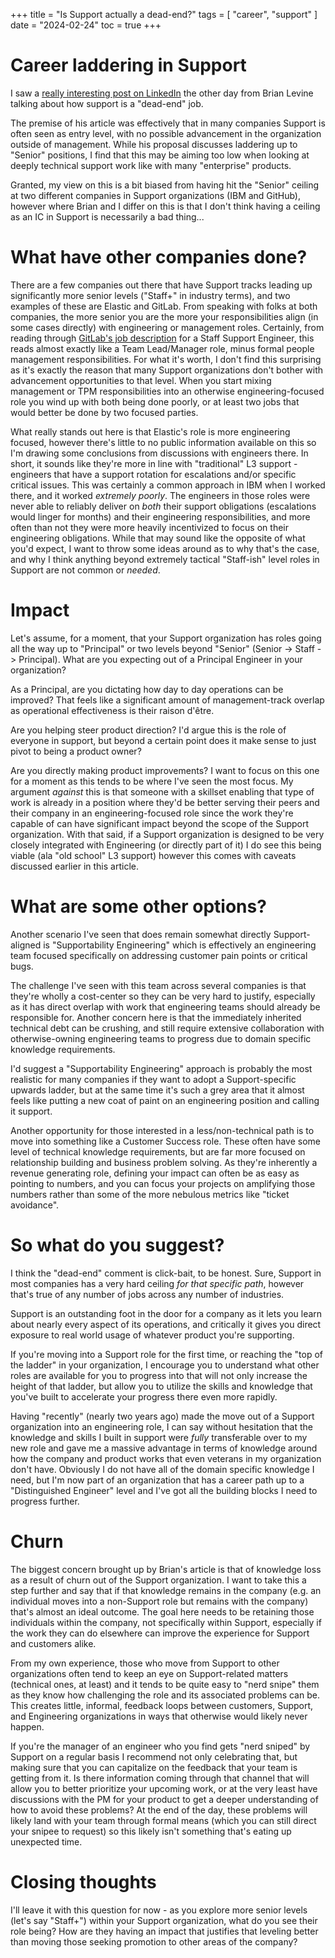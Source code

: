 +++
title = "Is Support actually a dead-end?"
tags = [
    "career",
    "support"
]
date = "2024-02-24"
toc = true
+++


# Career laddering in Support

I saw a [really interesting post on LinkedIn](https://www.linkedin.com/posts/brian-a-levine_support-is-a-dead-end-job-activity-7163609177074851840-fdcn) the other day from Brian Levine talking about how support is a "dead-end" job. 

The premise of his article was effectively that in many companies Support is often seen as entry level, with no possible advancement in the organization outside of management. While his proposal discusses laddering up to "Senior" positions, I find that this may be aiming too low when looking at deeply technical support work like with many "enterprise" products. 

Granted, my view on this is a bit biased from having hit the "Senior" ceiling at two different companies in Support organizations (IBM and GitHub), however where Brian and I differ on this is that I don't think having a ceiling as an IC in Support is necessarily a bad thing...

# What have other companies done?

There are a few companies out there that have Support tracks leading up significantly more senior levels ("Staff+" in industry terms), and two examples of these are Elastic and GitLab. From speaking with folks at both companies, the more senior you are the more your responsibilities align (in some cases directly) with engineering or management roles. Certainly, from reading through [GitLab's job description](https://handbook.gitlab.com/handbook/support/engineering/staff/) for a Staff Support Engineer, this reads almost exactly like a Team Lead/Manager role, minus formal people management responsibilities. For what it's worth, I don't find this surprising as it's exactly the reason that many Support organizations don't bother with advancement opportunities to that level. When you start mixing management or TPM responsibilities into an otherwise engineering-focused role you wind up with both being done poorly, or at least two jobs that would better be done by two focused parties.

What really stands out here is that Elastic's role is more engineering focused, however there's little to no public information available on this so I'm drawing some conclusions from discussions with engineers there. In short, it sounds like they're more in line with "traditional" L3 support - engineers that have a support rotation for escalations and/or specific critical issues. This was certainly a common approach in IBM when I worked there, and it worked _extremely poorly_. The engineers in those roles were never able to reliably deliver on _both_ their support obligations (escalations would linger for months) and their engineering responsibilities, and more often than not they were more heavily incentivized to focus on their engineering obligations. While that may sound like the opposite of what you'd expect, I want to throw some ideas around as to why that's the case, and why I think anything beyond extremely tactical "Staff-ish" level roles in Support are not common or _needed_.

# Impact

Let's assume, for a moment, that your Support organization has roles going all the way up to "Principal" or two levels beyond "Senior" (Senior -> Staff -> Principal). What are you expecting out of a Principal Engineer in your organization?

As a Principal, are you dictating how day to day operations can be improved? That feels like a significant amount of management-track overlap as operational effectiveness is their raison d'être.

Are you helping steer product direction? I'd argue this is the role of everyone in support, but beyond a certain point does it make sense to just pivot to being a product owner?

Are you directly making product improvements? I want to focus on this one for a moment as this tends to be where I've seen the most focus. My argument _against_ this is that someone with a skillset enabling that type of work is already in a position where they'd be better serving their peers and their company in an engineering-focused role since the work they're capable of can have significant impact beyond the scope of the Support organization. With that said, if a Support organization is designed to be very closely integrated with Engineering (or directly part of it) I do see this being viable (ala "old school" L3 support) however this comes with caveats discussed earlier in this article.

# What are some other options?

Another scenario I've seen that does remain somewhat directly Support-aligned is "Supportability Engineering" which is effectively an engineering team focused specifically on addressing customer pain points or critical bugs. 

The challenge I've seen with this team across several companies is that they're wholly a cost-center so they can be very hard to justify, especially as it has direct overlap with work that engineering teams should already be responsible for. Another concern here is that the immediately inherited technical debt can be crushing, and still require extensive collaboration with otherwise-owning engineering teams to progress due to domain specific knowledge requirements.

I'd suggest a "Supportability Engineering" approach is probably the most realistic for many companies if they want to adopt a Support-specific upwards ladder, but at the same time it's such a grey area that it almost feels like putting a new coat of paint on an engineering position and calling it support.

Another opportunity for those interested in a less/non-technical path is to move into something like a Customer Success role. These often have some level of technical knowledge requirements, but are far more focused on relationship building and business problem solving. As they're inherently a revenue generating role, defining your impact can often be as easy as pointing to numbers, and you can focus your projects on amplifying those numbers rather than some of the more nebulous metrics like "ticket avoidance".

# So what do you suggest?

I think the "dead-end" comment is click-bait, to be honest. Sure, Support in most companies has a very hard ceiling _for that specific path_, however that's true of any number of jobs across any number of industries.

Support is an outstanding foot in the door for a company as it lets you learn about nearly every aspect of its operations, and critically it gives you direct exposure to real world usage of whatever product you're supporting.

If you're moving into a Support role for the first time, or reaching the "top of the ladder" in your organization, I encourage you to understand what other roles are available for you to progress into that will not only increase the height of that ladder, but allow you to utilize the skills and knowledge that you've built to accelerate your progress there even more rapidly.

Having "recently" (nearly two years ago) made the move out of a Support organization into an engineering role, I can say without hesitation that the knowledge and skills I built in support were _fully_ transferable over to my new role and gave me a massive advantage in terms of knowledge around how the company and product works that even veterans in my organization don't have. Obviously I do not have all of the domain specific knowledge I need, but I'm now part of an organization that has a career path up to a "Distinguished Engineer" level and I've got all the building blocks I need to progress further.

# Churn

The biggest concern brought up by Brian's article is that of knowledge loss as a result of churn out of the Support organization. I want to take this a step further and say that if that knowledge remains in the company (e.g. an individual moves into a non-Support role but remains with the company) that's almost an ideal outcome. The goal here needs to be retaining those individuals within the company, not specifically within Support, especially if the work they can do elsewhere can improve the experience for Support and customers alike.

From my own experience, those who move from Support to other organizations often tend to keep an eye on Support-related matters (technical ones, at least) and it tends to be quite easy to "nerd snipe" them as they know how challenging the role and its associated problems can be. This creates little, informal, feedback loops between customers, Support, and Engineering organizations in ways that otherwise would likely never happen.

If you're the manager of an engineer who you find gets "nerd sniped" by Support on a regular basis I recommend not only celebrating that, but making sure that you can capitalize on the feedback that your team is getting from it. Is there information coming through that channel that will allow you to better prioritize your upcoming work, or at the very least have discussions with the PM for your product to get a deeper understanding of how to avoid these problems? At the end of the day, these problems will likely land with your team through formal means (which you can still direct your snipee to request) so this likely isn't something that's eating up unexpected time.

# Closing thoughts

I'll leave it with this question for now - as you explore more senior levels (let's say "Staff+") within your Support organization, what do you see their role being? How are they having an impact that justifies that leveling better than moving those seeking promotion to other areas of the company?
